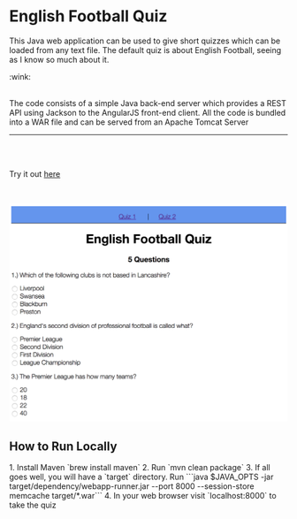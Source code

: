 <h1>English Football Quiz</h1>

<p>This Java web application can be used to give short quizzes which can be loaded from any text file. The default quiz is about English Football, seeing as I know so much about it.</p> :wink:
<br>
<br>
<p> The code consists of a simple Java back-end server which provides a REST API using Jackson to the AngularJS front-end client. All the code is bundled into a WAR file and can be served from an Apache Tomcat Server</p>
<hr>
<br>
<br>
<p>Try it out <a href="https://java-angular-football-quiz.herokuapp.com" target="_blank">here</a></p>
<br>

![ScreenShot](./screenshot.png)

<h2>How to Run Locally</h2>
1. Install Maven `brew install maven`
2. Run `mvn clean package`
3. If all goes well, you will have a `target` directory. Run
```java $JAVA_OPTS -jar target/dependency/webapp-runner.jar --port 8000 --session-store memcache target/*.war```
4. In your web browser visit `localhost:8000` to take the quiz